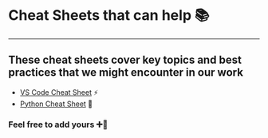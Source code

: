 # Cheat Sheets that can help 📚

---

## These **cheat sheets** cover key topics and best practices that we might encounter in our work

- [VS Code Cheat Sheet](https://code.visualstudio.com/shortcuts/keyboard-shortcuts-windows.pdf) ⚡
- [Python Cheat Sheet](https://kieranholland.com/best-python-cheat-sheet/) 🐍

### Feel free to add yours ➕📝

